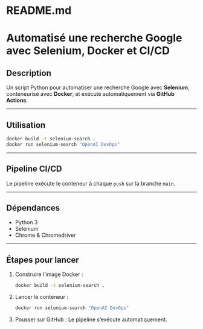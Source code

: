 # README.md
# Automatisé une recherche Google avec Selenium, Docker et CI/CD

## Description

Un script Python pour automatiser une recherche Google avec **Selenium**, conteneurisé avec **Docker**, et exécuté automatiquement via **GitHub Actions**.

---

## Utilisation

```bash
docker build -t selenium-search .
docker run selenium-search "OpenAI DevOps"
```

---

## Pipeline CI/CD

Le pipeline exécute le conteneur à chaque `push` sur la branche `main`.

---

## Dépendances

* Python 3
* Selenium
* Chrome & Chromedriver

---

## Étapes pour lancer

1. Construire l’image Docker :

   ```bash
   docker build -t selenium-search .
   ```

2. Lancer le conteneur :

   ```bash
   docker run selenium-search "OpenAI DevOps"
   ```

3. Pousser sur GitHub :
   Le pipeline s’exécute automatiquement.

